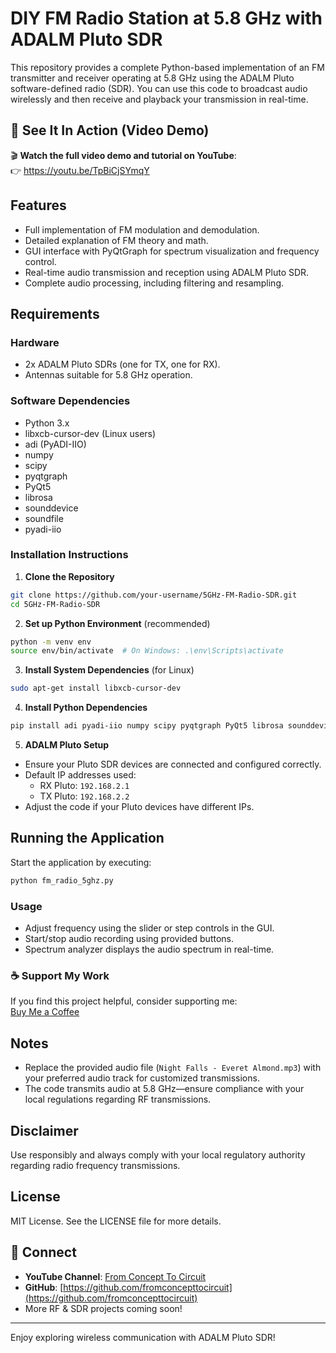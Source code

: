 # DIY FM Radio Station at 5.8 GHz with ADALM Pluto SDR

This repository provides a complete Python-based implementation of an FM transmitter and receiver operating at 5.8 GHz using the ADALM Pluto software-defined radio (SDR). You can use this code to broadcast audio wirelessly and then receive and playback your transmission in real-time.


## 📡 See It In Action (Video Demo)

🎬 **Watch the full video demo and tutorial on YouTube**:  
👉 https://youtu.be/TpBiCjSYmqY


## Features

- Full implementation of FM modulation and demodulation.
- Detailed explanation of FM theory and math.
- GUI interface with PyQtGraph for spectrum visualization and frequency control.
- Real-time audio transmission and reception using ADALM Pluto SDR.
- Complete audio processing, including filtering and resampling.

## Requirements

### Hardware

- 2x ADALM Pluto SDRs (one for TX, one for RX).
- Antennas suitable for 5.8 GHz operation.

### Software Dependencies

- Python 3.x
- libxcb-cursor-dev (Linux users)
- adi (PyADI-IIO)
- numpy
- scipy
- pyqtgraph
- PyQt5
- librosa
- sounddevice
- soundfile
- pyadi-iio

### Installation Instructions

1. **Clone the Repository**
```bash
git clone https://github.com/your-username/5GHz-FM-Radio-SDR.git
cd 5GHz-FM-Radio-SDR
```

2. **Set up Python Environment** (recommended)
```bash
python -m venv env
source env/bin/activate  # On Windows: .\env\Scripts\activate
```

3. **Install System Dependencies** (for Linux)
```bash
sudo apt-get install libxcb-cursor-dev
```

4. **Install Python Dependencies**
```bash
pip install adi pyadi-iio numpy scipy pyqtgraph PyQt5 librosa sounddevice soundfile
```

5. **ADALM Pluto Setup**
- Ensure your Pluto SDR devices are connected and configured correctly.
- Default IP addresses used:
  - RX Pluto: `192.168.2.1`
  - TX Pluto: `192.168.2.2`
- Adjust the code if your Pluto devices have different IPs.

## Running the Application

Start the application by executing:
```bash
python fm_radio_5ghz.py
```

### Usage
- Adjust frequency using the slider or step controls in the GUI.
- Start/stop audio recording using provided buttons.
- Spectrum analyzer displays the audio spectrum in real-time.

### ☕ Support My Work  
If you find this project helpful, consider supporting me:  
[Buy Me a Coffee](https://buymeacoffee.com/concepttoco)

## Notes
- Replace the provided audio file (`Night Falls - Everet Almond.mp3`) with your preferred audio track for customized transmissions.
- The code transmits audio at 5.8 GHz—ensure compliance with your local regulations regarding RF transmissions.

## Disclaimer
Use responsibly and always comply with your local regulatory authority regarding radio frequency transmissions.

## License

MIT License. See the LICENSE file for more details.

## 🔗 Connect

- **YouTube Channel**: [From Concept To Circuit](https://www.youtube.com/@fromconcepttocircuit)
- **GitHub**: [https://github.com/fromconcepttocircuit](https://github.com/fromconcepttocircuit)
- More RF & SDR projects coming soon!

---

Enjoy exploring wireless communication with ADALM Pluto SDR!
